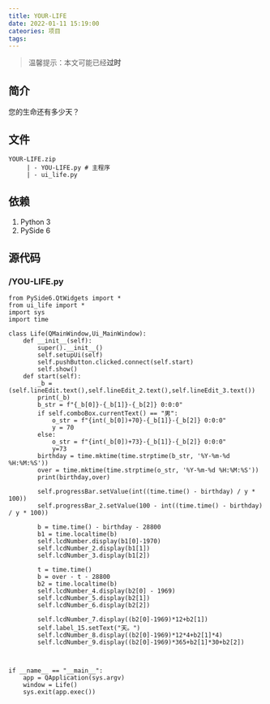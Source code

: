 ```yaml
---
title: YOUR-LIFE
date: 2022-01-11 15:19:00
cateories: 项目
tags:
---
```


> 温馨提示：本文可能已经**过时**

<!-- wp:heading -->
<h2>简介</h2>
<!-- /wp:heading -->

<!-- wp:paragraph -->
<p>您的生命还有多少天？</p>
<!-- /wp:paragraph -->

<!-- wp:heading -->
<h2>文件</h2>
<!-- /wp:heading -->

<!-- wp:code -->
<pre class="wp-block-code"><code>YOUR-LIFE.zip
     | - YOU-LIFE.py # 主程序
     | - ui_life.py </code></pre>
<!-- /wp:code -->

<!-- wp:heading -->
<h2>依赖</h2>
<!-- /wp:heading -->

<!-- wp:list {"ordered":true} -->
<ol><li>Python 3</li><li>PySide 6</li></ol>
<!-- /wp:list -->

<!-- wp:heading -->
<h2>源代码</h2>
<!-- /wp:heading -->

<!-- wp:heading {"level":3} -->
<h3>/YOU-LIFE.py</h3>
<!-- /wp:heading -->

<!-- wp:code -->
<pre class="wp-block-code"><code>from PySide6.QtWidgets import *
from ui_life import *
import sys
import time

class Life(QMainWindow,Ui_MainWindow):
    def __init__(self):
        super().__init__()
        self.setupUi(self)
        self.pushButton.clicked.connect(self.start)
        self.show()
    def start(self):
        _b = (self.lineEdit.text(),self.lineEdit_2.text(),self.lineEdit_3.text())
        print(_b)
        b_str = f"{_b&#91;0]}-{_b&#91;1]}-{_b&#91;2]} 0:0:0"
        if self.comboBox.currentText() == "男":
            o_str = f"{int(_b&#91;0])+70}-{_b&#91;1]}-{_b&#91;2]} 0:0:0"
            y = 70
        else: 
            o_str = f"{int(_b&#91;0])+73}-{_b&#91;1]}-{_b&#91;2]} 0:0:0"
            y=73
        birthday = time.mktime(time.strptime(b_str, '%Y-%m-%d %H:%M:%S'))
        over = time.mktime(time.strptime(o_str, '%Y-%m-%d %H:%M:%S'))
        print(birthday,over)

        self.progressBar.setValue(int((time.time() - birthday) / y * 100))
        self.progressBar_2.setValue(100 - int((time.time() - birthday) / y * 100))
        
        b = time.time() - birthday - 28800
        b1 = time.localtime(b)
        self.lcdNumber.display(b1&#91;0]-1970)
        self.lcdNumber_2.display(b1&#91;1])
        self.lcdNumber_3.display(b1&#91;2])

        t = time.time()
        b = over - t - 28800
        b2 = time.localtime(b)
        self.lcdNumber_4.display(b2&#91;0] - 1969)
        self.lcdNumber_5.display(b2&#91;1])
        self.lcdNumber_6.display(b2&#91;2])

        self.lcdNumber_7.display((b2&#91;0]-1969)*12+b2&#91;1])
        self.label_15.setText("天。")
        self.lcdNumber_8.display((b2&#91;0]-1969)*12*4+b2&#91;1]*4)
        self.lcdNumber_9.display((b2&#91;0]-1969)*365+b2&#91;1]*30+b2&#91;2])

        

if __name__ == "__main__":
    app = QApplication(sys.argv)
    window = Life()
    sys.exit(app.exec())
</code></pre>
<!-- /wp:code -->
